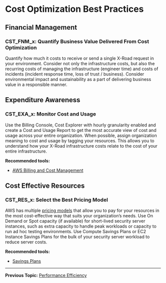 # Cost Optimization Best Practices

## Financial Management

### CST_FNM_x: Quantify Business Value Delivered From Cost Optimization

Quantify how much it costs to receive or send a single X-Road request in your environment. Consider not only the 
infrastructure costs, but also the recurring costs of managing the infrastructure (engineer time) and costs of 
incidents (incident response time, loss of trust / business). Consider environmental impact and sustainability
as a part of delivering business value in a responsible manner.

## Expenditure Awareness

### CST_EXA_x: Monitor Cost and Usage

Use the Billing Console, Cost Explorer with hourly granularity enabled and create a Cost and Usage Report to get the
most accurate view of cost and usage across your entire organization. When possible, assign organization meaning to
cost and usage by tagging your resources. This allows you to understand how your X-Road infrastructure costs relate
to the cost of your entire infrastructure.

**Recommended tools:**
* [AWS Billing and Cost Management](https://docs.aws.amazon.com/awsaccountbilling/latest/aboutv2/billing-what-is.html)

## Cost Effective Resources

### CST_RES_x: Select the Best Pricing Model

AWS has multiple [pricing models](http://aws.amazon.com/pricing/) that allow you to pay for your resources in the most 
cost-effective way that suits your organization’s needs. Use On Demand or Spot capacity (if available) for short-lived 
security server instances, such as extra capacity to handle peak workloads or capacity to run ad hoc testing 
environments. Use Compute Savings Plans or EC2 Instance Savings Plans for the bulk of your security server workload 
to reduce server costs.

**Recommended tools:**
* [Savings Plans](https://aws.amazon.com/savingsplans/)
  
---

**Previous Topic:** [Performance Efficiency](performance-efficiency.md)